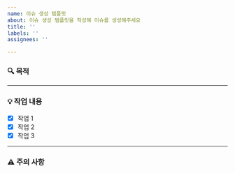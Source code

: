 ```yaml
---
name: 이슈 생성 템플릿
about: 이슈 생성 탬플릿을 작성해 이슈를 생성해주세요
title: ''
labels: ''
assignees: ''

---
```


### :mag: 목적
<!-- 이슈의 주요 목적이나 해결해야 할 문제를 간단히 적어주세요 -->

---

### :bulb: 작업 내용
- [x] 작업 1
- [x] 작업 2
- [x] 작업 3

---

### :warning: 주의 사항
<!-- 고려해야 할 주의 사항이나 추가 설명을 적어주세요 -->

